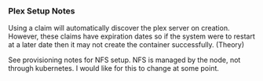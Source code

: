 ### Plex Setup Notes

Using a claim will automatically discover the plex server on creation. However, these claims have expiration dates so if the system were to restart at a later date then it may not create the container successfully. (Theory)


See provisioning notes for NFS setup. NFS is managed by the node, not through kubernetes. I would like for this to change at some point. 